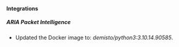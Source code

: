 
#### Integrations

##### ARIA Packet Intelligence

- Updated the Docker image to: *demisto/python3:3.10.14.90585*.
